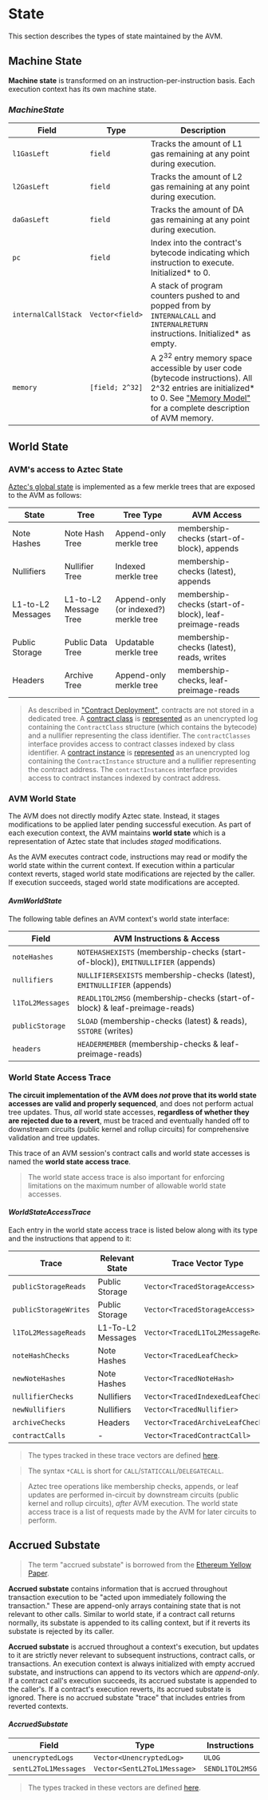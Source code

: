 # State

This section describes the types of state maintained by the AVM.

## Machine State

**Machine state** is transformed on an instruction-per-instruction basis. Each execution context has its own machine state.

### _MachineState_

| Field                 | Type            | Description |
| ---                   | ---             | ---         |
| `l1GasLeft`           | `field`         | Tracks the amount of L1 gas remaining at any point during execution. |
| `l2GasLeft`           | `field`         | Tracks the amount of L2 gas remaining at any point during execution. |
| `daGasLeft`           | `field`         | Tracks the amount of DA gas remaining at any point during execution. |
| `pc`                  | `field`         | Index into the contract's bytecode indicating which instruction to execute. Initialized\* to 0. |
| `internalCallStack`   | `Vector<field>` | A stack of program counters pushed to and popped from by `INTERNALCALL` and `INTERNALRETURN` instructions. Initialized\* as empty. |
| `memory`              | `[field; 2^32]` | A $2^{32}$ entry memory space accessible by user code (bytecode instructions). All 2^32 entries are initialized\* to 0. See ["Memory Model"](./memory-model) for a complete description of AVM memory. |

## World State

### AVM's access to Aztec State
[Aztec's global state](../state) is implemented as a few merkle trees that are exposed to the AVM as follows:

| State             | Tree                  | Tree Type                             | AVM Access                                              |
| ---               | ---                   | ---                                   | ---                                                     |
| Note Hashes       | Note Hash Tree        | Append-only merkle tree               | membership-checks (start-of-block), appends             |
| Nullifiers        | Nullifier Tree        | Indexed merkle tree                   | membership-checks (latest), appends                     |
| L1-to-L2 Messages | L1-to-L2 Message Tree | Append-only (or indexed?) merkle tree | membership-checks (start-of-block), leaf-preimage-reads |
| Public Storage    | Public Data Tree      | Updatable merkle tree                 | membership-checks (latest), reads, writes       		  |
| Headers           | Archive Tree          | Append-only merkle tree               | membership-checks, leaf-preimage-reads                  |

> As described in ["Contract Deployment"](../contract-deployment), contracts are not stored in a dedicated tree. A [contract class](../contract-deployment/classes) is [represented](../contract-deployment/classes#registration) as an unencrypted log containing the `ContractClass` structure (which contains the bytecode) and a nullifier representing the class identifier. The `contractClasses` interface provides access to contract classes indexed by class identifier. A [contract instance](../contract-deployment/instances) is [represented](../contract-deployment/classes#registration) as an unencrypted log containing the `ContractInstance` structure and a nullifier representing the contract address. The `contractInstances` interface provides access to contract instances indexed by contract address.

### AVM World State

The AVM does not directly modify Aztec state. Instead, it stages modifications to be applied later pending successful execution. As part of each execution context, the AVM maintains **world state** which is a representation of Aztec state that includes _staged_ modifications.

As the AVM executes contract code, instructions may read or modify the world state within the current context. If execution within a particular context reverts, staged world state modifications are rejected by the caller. If execution succeeds, staged world state modifications are accepted.

#### _AvmWorldState_

The following table defines an AVM context's world state interface:

| Field            | AVM Instructions & Access                                                        |
| ---              | ---                                                                              |
| `noteHashes`     | `NOTEHASHEXISTS` (membership-checks (start-of-block)), `EMITNULLIFIER` (appends) |
| `nullifiers`     | `NULLIFIERSEXISTS` membership-checks (latest), `EMITNULLIFIER` (appends)         |
| `l1ToL2Messages` | `READL1TOL2MSG` (membership-checks (start-of-block) & leaf-preimage-reads)       |
| `publicStorage`  | `SLOAD` (membership-checks (latest) & reads), `SSTORE` (writes)                  |
| `headers`        | `HEADERMEMBER` (membership-checks & leaf-preimage-reads)                         |

### World State Access Trace

**The circuit implementation of the AVM does _not_ prove that its world state accesses are valid and properly sequenced**, and does not perform actual tree updates. Thus, _all_ world state accesses, **regardless of whether they are rejected due to a revert**, must be traced and eventually handed off to downstream circuits (public kernel and rollup circuits) for comprehensive validation and tree updates.

This trace of an AVM session's contract calls and world state accesses is named the **world state access trace**.

> The world state access trace is also important for enforcing limitations on the maximum number of allowable world state accesses.

#### _WorldStateAccessTrace_

Each entry in the world state access trace is listed below along with its type and the instructions that append to it:

| Trace                 | Relevant State    | Trace Vector Type                  | Instructions         |
| ---                   | ---               | ---                                | ---                  |
| `publicStorageReads`  | Public Storage    | `Vector<TracedStorageAccess>`      | `SLOAD`              |
| `publicStorageWrites` | Public Storage    | `Vector<TracedStorageAccess>`      | `SSTORE`             |
| `l1ToL2MessageReads`  | L1-To-L2 Messages | `Vector<TracedL1ToL2MessageRead>`  | `READL1TOL2MSG`      |
| `noteHashChecks`      | Note Hashes       | `Vector<TracedLeafCheck>`          | `NOTEHASHEXISTS`     |
| `newNoteHashes`       | Note Hashes       | `Vector<TracedNoteHash>`           | `EMITNOTEHASH`       |
| `nullifierChecks`     | Nullifiers        | `Vector<TracedIndexedLeafCheck>`   | `NULLIFIEREXISTS`    |
| `newNullifiers`       | Nullifiers        | `Vector<TracedNullifier>`          | `EMITNULLIFIER`      |
| `archiveChecks`       | Headers           | `Vector<TracedArchiveLeafCheck>`   | `HEADERMEMBER`       |
| `contractCalls`       | -                 | `Vector<TracedContractCall>`       | `*CALL`              |

> The types tracked in these trace vectors are defined [here](./type-structs).

> The syntax `*CALL` is short for `CALL`/`STATICCALL`/`DELEGATECALL`.

> Aztec tree operations like membership checks, appends, or leaf updates are performed in-circuit by downstream circuits (public kernel and rollup circuits), _after_ AVM execution. The world state access trace is a list of requests made by the AVM for later circuits to perform.

## Accrued Substate

> The term "accrued substate" is borrowed from the [Ethereum Yellow Paper](https://ethereum.github.io/yellowpaper/paper).

**Accrued substate** contains information that is accrued throughout transaction execution to be "acted upon immediately following the transaction." These are append-only arrays containing state that is not relevant to other calls. Similar to world state, if a contract call returns normally, its substate is appended to its calling context, but if it reverts its substate is rejected by its caller.

**Accrued substate** is accrued throughout a context's execution, but updates to it are strictly never relevant to subsequent instructions, contract calls, or transactions. An execution context is always initialized with empty accrued substate, and instructions can append to its vectors which are _append-only_. If a contract call's execution succeeds, its accrued substate is appended to the caller's. If a contract's execution reverts, its accrued substate is ignored. There is no accrued substate "trace" that includes entries from reverted contexts.

#### _AccruedSubstate_
| Field                | Type                        | Instructions    | Description |
| ---                  | ---                         | ---             | ---         |
| `unencryptedLogs`    | `Vector<UnencryptedLog>`    | `ULOG`          |  |
| `sentL2ToL1Messages` | `Vector<SentL2ToL1Message>` | `SENDL1TOL2MSG` |  |

> The types tracked in these vectors are defined [here](./type-structs).
